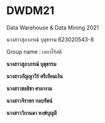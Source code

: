 # DWDM21
Data Warehouse &amp; Data Mining 2021

นางสาวสุภาภรณ์ บุตุธรรม 623020543-8

Group name : เอกาไร้สติ

**นางสาวสุภาภรณ์ บุตุธรรม**

**นางสาวกัญญาวีร์ ศรีเทียมเงิน**

**นางสาวชลธิชา ศาลางาม**

**นางสาวจิราพร กลบรัตน์**

**นางสาววิกานดา หงษ์บุญมี**



